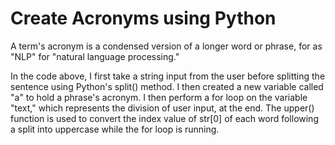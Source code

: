 # Create Acronyms using Python

A term's acronym is a condensed version of a longer word or phrase, for as "NLP" for "natural language processing."

In the code above, I first take a string input from the user before splitting the sentence using Python's split() method. I then created a new variable called "a" to hold a phrase's acronym. I then perform a for loop on the variable "text," which represents the division of user input, at the end. The upper() function is used to convert the index value of str[0] of each word following a split into uppercase while the for loop is running.
